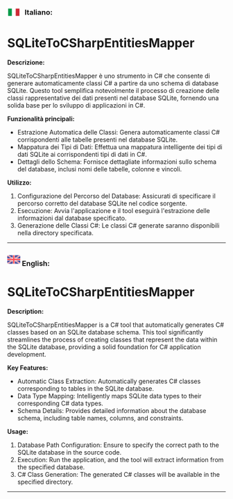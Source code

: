 <div style="display: flex; align-items: center;">
    <img src="readmeResources/it_flag.png" width="30" height="30" style="margin-right: 10px;">
    <h3 style="margin: 0;">Italiano:</h3>
</div>

# SQLiteToCSharpEntitiesMapper

**Descrizione:**

SQLiteToCSharpEntitiesMapper è uno strumento in C# che consente di generare automaticamente classi C# a partire da uno schema di database SQLite. Questo tool semplifica notevolmente il processo di creazione delle classi rappresentative dei dati presenti nel database SQLite, fornendo una solida base per lo sviluppo di applicazioni in C#.

**Funzionalità principali:**

- Estrazione Automatica delle Classi: Genera automaticamente classi C# corrispondenti alle tabelle presenti nel database SQLite.
- Mappatura dei Tipi di Dati: Effettua una mappatura intelligente dei tipi di dati SQLite ai corrispondenti tipi di dati in C#.
- Dettagli dello Schema: Fornisce dettagliate informazioni sullo schema del database, inclusi nomi delle tabelle, colonne e vincoli.

**Utilizzo:**

1. Configurazione del Percorso del Database: Assicurati di specificare il percorso corretto del database SQLite nel codice sorgente.
2. Esecuzione: Avvia l'applicazione e il tool eseguirà l'estrazione delle informazioni dal database specificato.
3. Generazione delle Classi C#: Le classi C# generate saranno disponibili nella directory specificata.

---

### <img src="readmeResources/gb_flag.png" width="30" height="30"> English:

# SQLiteToCSharpEntitiesMapper

**Description:**

SQLiteToCSharpEntitiesMapper is a C# tool that automatically generates C# classes based on an SQLite database schema. This tool significantly streamlines the process of creating classes that represent the data within the SQLite database, providing a solid foundation for C# application development.

**Key Features:**

- Automatic Class Extraction: Automatically generates C# classes corresponding to tables in the SQLite database.
- Data Type Mapping: Intelligently maps SQLite data types to their corresponding C# data types.
- Schema Details: Provides detailed information about the database schema, including table names, columns, and constraints.

**Usage:**

1. Database Path Configuration: Ensure to specify the correct path to the SQLite database in the source code.
2. Execution: Run the application, and the tool will extract information from the specified database.
3. C# Class Generation: The generated C# classes will be available in the specified directory.

---
